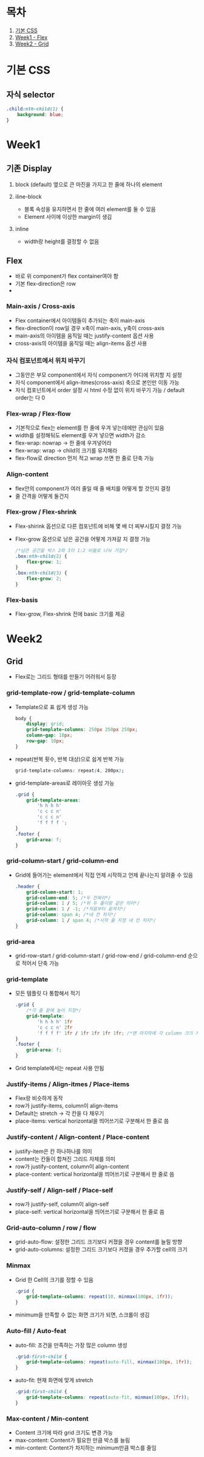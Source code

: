 # 목차

1. [기본 CSS](#기본-css)
2. [Week1 - Flex](#week1)
3. [Week2 - Grid](#week2)

# 기본 CSS

## 자식 selector

```css
.child:nth-child(2) {
    background: blue;
}
```

# Week1

## 기존 Display

1. block (default)
   옆으로 큰 마진을 가지고 한 줄에 하나의 element

2. iline-block

    - 블록 속성을 유지하면서 한 줄에 여러 element를 둘 수 있음
    - Element 사이에 이상한 margin이 생김

3. inline
    - width랑 height를 결정할 수 없음

## Flex

-   바로 위 component가 flex container여야 함
-   기본 flex-direction은 row
-

### Main-axis / Cross-axis

-   Flex container에서 아이템들이 추가되는 축이 main-axis
-   flex-direction이 row일 경우 x축이 main-axis, y축이 cross-axis
-   main-axis의 아이템을 움직일 때는 justify-content 옵션 사용
-   cross-axis의 아이템을 움직일 때는 align-items 옵션 사용

### 자식 컴포넌트에서 위치 바꾸기

-   그동안은 부모 component에서 자식 component가 어디에 위치할 지 설정
-   자식 component에서 align-itmes(cross-axis) 축으로 본인만 이동 가능
-   자식 컴포넌트에서 order 설정 시 html 수정 없이 위치 바꾸기 가능 / default order는 다 0

### Flex-wrap / Flex-flow

-   기본적으로 flex는 element를 한 줄에 우겨 넣는데에만 관심이 있음
-   width를 설정해둬도 element를 우겨 넣으면 width가 감소
-   flex-wrap: nowrap -> 한 줄에 우겨넣어라
-   flex-wrap: wrap -> child의 크기를 유지해라
-   flex-flow로 direction 먼저 적고 wrap 쓰면 한 줄로 단축 가능

### Align-content

-   flex안의 component가 여러 줄일 때 줄 배치를 어떻게 할 것인지 결정
-   줄 간격을 어떻게 둘건지

### Flex-grow / Flex-shrink

-   Flex-shirink 옵션으로 다른 컴포넌트에 비해 몇 배 더 찌부시킬지 결정 가능
-   Flex-grow 옵션으로 남은 공간을 어떻게 가져갈 지 결졍 가능

    ```css
    /*남은 공간을 박스 2와 3이 1:2 비율로 나눠 가짐*/
    .box:nth-child(2) {
        flex-grow: 1;
    }
    .box:nth-child(3) {
        flex-grow: 2;
    }
    ```

### Flex-basis

-   Flex-grow, Flex-shrink 전에 basic 크기를 제공

# Week2

## Grid

-   Flex로는 그리드 형태를 만들기 어려워서 등장

### grid-template-row / grid-template-column

-   Template으로 표 쉽게 생성 가능
    ```css
    body {
        display: grid;
        grid-template-columns: 250px 250px 250px;
        column-gap: 10px;
        row-gap: 10px;
    }
    ```
-   repeat(반복 횟수, 반복 대상)으로 쉽게 반복 가능
    ```css
    grid-template-columns: repeat(4, 200px);
    ```
-   grid-template-areas로 레이아웃 생성 가능
    ```css
    .grid {
        grid-template-areas:
            'h h h h'
            'c c c n'
            'c c c n'
            'f f f f ';
    }
    .footer {
        grid-area: f;
    }
    ```

### grid-column-start / grid-column-end 

-   Grid에 들어가는 element에서 직접 언제 시작하고 언제 끝나는지 알려줄 수 있음

    ```css
    .header {
        grid-column-start: 1;
        grid-column-end: 5; /*두 칸짜리*/
        grid-column: 1 / 5; /*위 두 줄이랑 같은 의미*/
        grid-column: 1 / -1; /*처음부터 끝까지*/
        grid-column: span 4; /*네 칸 차지*/
        grid-column: 1 / span 4; /*시작 줄 지정 네 칸 차지*/
    }
    ```
### grid-area
- grid-row-start / grid-column-start / grid-row-end / grid-column-end 순으로 적어서 단축 가능

### grid-template

-   모든 템플릿 다 통합해서 적기
    ```css
    .grid {
        /*각 줄 끝에 높이 지정*/
        grid-template:
            'h h h h' 1fr
            'c c c n' 2fr
            'f f f f' 1fr / 1fr 1fr 1fr 1fr; /*맨 마지막에 각 column 크기 지정*/
    }
    .footer {
        grid-area: f;
    }
    ```
-   Grid template에서는 repeat 사용 안됨

### Justify-items / Align-itmes / Place-items

-   Flex랑 비슷하게 동작
-   row가 justify-items, column이 align-items
-   Default는 stretch -> 각 칸을 다 채우기
-   place-items: vertical horizontal을 띄어쓰기로 구분해서 한 줄로 씀

### Justify-content / Align-content / Place-content

-   justify-item은 칸 하나하나를 의미
-   content는 칸들이 합쳐진 그리드 자체를 의미
-   row가 justify-content, column이 align-content
-   place-content: vertical horizontal을 띄어쓰기로 구분해서 한 줄로 씀

### Justify-self / Align-self / Place-self

-   row가 justify-self, column이 align-self
-   place-self: vertical horizontal을 띄어쓰기로 구분해서 한 줄로 씀

### Grid-auto-column / row / flow

-   grid-auto-flow: 설정한 그리드 크기보다 커졌을 경우 content를 늘릴 방향
-   grid-auto-columns: 설정한 그리드 크기보다 커졌을 경우 추가할 cell의 크기

### Minmax

-   Grid 한 Cell의 크기를 정할 수 있음
    ```css
    .grid {
        grid-template-columns: repeat(10, minmax(100px, 1fr));
    }
    ```
-   minimum을 만족할 수 없는 화면 크기가 되면, 스크롤이 생김

### Auto-fill / Auto-feat

-   auto-fill: 조건을 만족하는 가장 많은 column 생성
    ```css
    .grid:first-child {
        grid-template-columns: repeat(auto-fill, minmax(100px, 1fr));
    }
    ```
-   auto-fit: 현재 화면에 맞게 stretch
    ```css
    .grid:first-child {
        grid-template-columns: repeat(auto-fit, minmax(100px, 1fr));
    }
    ```

### Max-content / Min-content

-   Content 크기에 따라 grid 크기도 변경 가능
-   max-content: Content가 필요한 만큼 박스를 늘림
-   min-content: Content가 차지하는 minimum만큼 박스를 줄임
